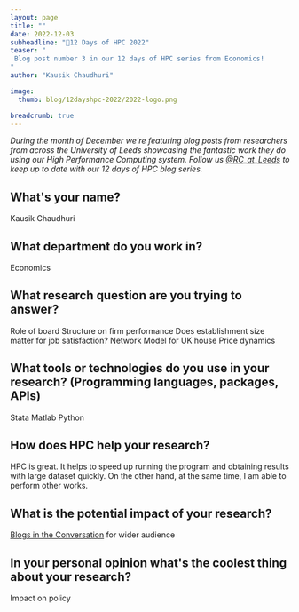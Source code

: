 ```yaml
---
layout: page
title: ""
date: 2022-12-03
subheadline: "🎄12 Days of HPC 2022"
teaser: "
 Blog post number 3 in our 12 days of HPC series from Economics!
"
author: "Kausik Chaudhuri"

image:
  thumb: blog/12dayshpc-2022/2022-logo.png

breadcrumb: true
---
```


_During the month of December we're featuring blog posts from researchers from across the University of Leeds showcasing the fantastic work they do using our High Performance Computing system. Follow us [@RC_at_Leeds](https://twitter.com/RC_at_leeds) to keep up to date with our 12 days of HPC blog series._

## What's your name?

Kausik Chaudhuri

## What department do you work in?

Economics

## What research question are you trying to answer?

Role of board Structure on firm performance
Does establishment size matter for job satisfaction?
Network Model for UK house Price dynamics 

## What tools or technologies do you use in your research? (Programming languages, packages, APIs)

Stata
Matlab
Python

## How does HPC help your research?

HPC is great.  It helps to speed up running the program and obtaining results with large dataset quickly.  On the other hand, at the same time, I am able to perform other works. 

## What is the potential impact of your research?

[Blogs in the Conversation](https://theconversation.com/profiles/kausik-chaudhuri-1253555/articles) for wider audience

## In your personal opinion what's the coolest thing about your research?

Impact on policy

